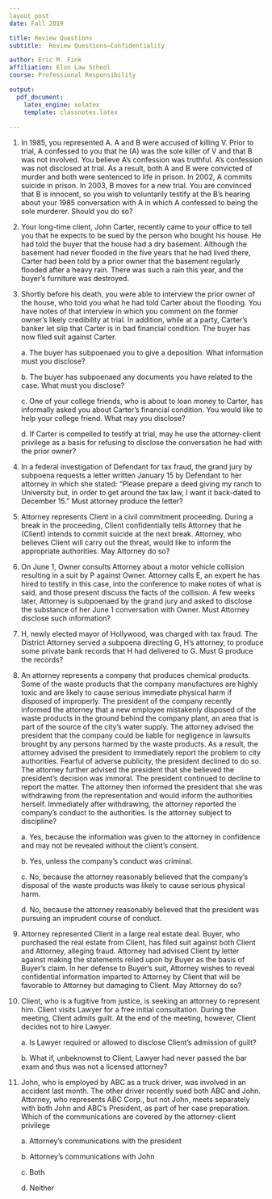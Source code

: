 ```yaml
---
layout post
date: Fall 2019

title: Review Questions
subtitle:  Review Questions–Confidentiality

author: Eric M. Fink
affiliation: Elon Law School 
course: Professional Responsibility

output: 
  pdf_document:
    latex_engine: xelatex
    template: classnotes.latex
    
---
```


1. In 1985, you represented A. A and B were accused of killing V. Prior to trial, A confessed to you that he (A) was the sole killer of V and that B was not involved. You believe A’s confession was truthful. A’s confession was not disclosed at trial. As a result, both A and B were convicted of murder and both were sentenced to life in prison. In 2002, A commits suicide in prison. In 2003, B moves for a new trial. You are convinced that B is innocent, so you wish to voluntarily testify at the B’s hearing about your 1985 conversation with A in which A confessed to being the sole murderer. Should you do so?

2. Your long-time client, John Carter, recently came to your office to tell you that he expects to be sued by the person who bought his house. He had told the buyer that the house had a dry basement. Although the basement had never flooded in the five years that he had lived there, Carter had been told by a prior owner that the basement regularly flooded after a heavy rain. There was such a rain this year, and the buyer’s furniture was destroyed.

3. Shortly before his death, you were able to interview the prior owner of the house, who told you what he had told Carter about the flooding. You have notes of that interview in which you comment on the former owner’s likely credibility at trial. In addition, while at a party, Carter’s banker let slip that Carter is in bad financial condition. The buyer has now filed suit against Carter.

    a. The buyer has subpoenaed you to give a deposition. What information must you disclose?
    
    b. The buyer has subpoenaed any documents you have related to the case. What must you disclose?
    
    c. One of your college friends, who is about to loan money to Carter, has informally asked you about Carter’s financial condition. You would like to help your college friend. What may you disclose?
    
    d. If Carter is compelled to testify at trial, may he use the attorney-client privilege as a basis for refusing to disclose the conversation he had with the prior owner?

4. In a federal investigation of Defendant for tax fraud, the grand jury by subpoena requests a letter written January 15 by Defendant to her attorney in which she stated: “Please prepare a deed giving my ranch to University but, in order to get around the tax law, I want it back-dated to December 15.” Must attorney produce the letter?

5. Attorney represents Client in a civil commitment proceeding. During a break in the proceeding, Client confidentially tells Attorney that he (Client) intends to commit suicide at the next break. Attorney, who believes Client will carry out the threat, would like to inform the appropriate authorities. May Attorney do so?

6. On June 1, Owner consults Attorney about a motor vehicle collision resulting in a suit by P against Owner. Attorney calls E, an expert he has hired to testify in this case, into the conference to make notes of what is said, and those present discuss the facts of the collision. A few weeks later, Attorney is subpoenaed by the grand jury and asked to disclose the substance of her June 1 conversation with Owner. Must Attorney disclose such information?

7. H, newly elected mayor of Hollywood, was charged with tax fraud. The District Attorney served a subpoena directing G, H’s attorney, to produce some private bank records that H had delivered to G. Must G produce the records?

8. An attorney represents a company that produces chemical products. Some of the waste products that the company manufactures are highly toxic and are likely to cause serious immediate physical harm if disposed of improperly. The president of the company recently informed the attorney that a new employee mistakenly disposed of the waste products in the ground behind the company plant, an area that is part of the source of the city’s water supply. The attorney advised the president that the company could be liable for negligence in lawsuits brought by any persons harmed by the waste products. As a result, the attorney advised the president to immediately report the problem to city authorities. Fearful of adverse publicity, the president declined to do so. The attorney further advised the president that she believed the president’s decision was immoral. The president continued to decline to report the matter. The attorney then informed the president that she was withdrawing from the representation and would inform the authorities herself. Immediately after withdrawing, the attorney reported the company’s conduct to the authorities. Is the attorney subject to discipline?

    a. Yes, because the information was given to the attorney in confidence and may not be revealed without the client’s consent.
    
    b. Yes, unless the company’s conduct was criminal.
    
    c. No, because the attorney reasonably believed that the company’s disposal of the waste products was likely to cause serious physical harm.
    
    d. No, because the attorney reasonably believed that the president was pursuing an imprudent course of conduct.

9. Attorney represented Client in a large real estate deal. Buyer, who purchased the real estate from Client, has filed suit against both Client and Attorney, alleging fraud. Attorney had advised Client by letter against making the statements relied upon by Buyer as the basis of Buyer’s claim. In her defense to Buyer’s suit, Attorney wishes to reveal confidential information imparted to Attorney by Client that will be favorable to Attorney but damaging to Client. May Attorney do so?

10. Client, who is a fugitive from justice, is seeking an attorney to represent him. Client visits Lawyer for a free initial consultation. During the meeting, Client admits guilt. At the end of the meeting, however, Client decides not to hire Lawyer.

    a. Is Lawyer required or allowed to disclose Client’s admission of guilt?
    
    b. What if, unbeknownst to Client, Lawyer had never passed the bar exam and thus was not a licensed attorney?

11. John, who is employed by ABC as a truck driver, was involved in an accident last month. The other driver recently sued both ABC and John. Attorney, who represents ABC Corp., but not John, meets separately with both John and ABC’s President, as part of her case preparation. Which of the communications are covered by the attorney-client privilege

    a. Attorney’s communications with the president
    
    b. Attorney’s communications with John
    
    c. Both
    
    d. Neither

